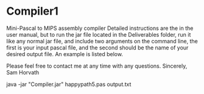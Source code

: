 # Compiler1
Mini-Pascal to MIPS assembly compiler 
Detailed instructions are the in the user manual, but to run the jar file located in the Deliverables folder, 
run it like any normal jar file, and include two arguments on the command line, the first is your input pascal file, 
and the second should be the name of your desired output file. An example is listed below.

Please feel free to contact me at any time with any questions.
Sincerely,
Sam Horvath


java -jar "Compiler.jar" happypath5.pas output.txt
